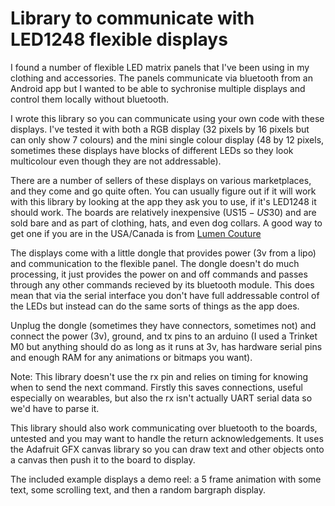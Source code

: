 # Library to communicate with LED1248 flexible displays

I found a number of flexible LED matrix panels that I've been using in my clothing and
accessories. The panels communicate via bluetooth from an Android app but I wanted to be able
to sychronise multiple displays and control them locally without bluetooth.

I wrote this library so you can communicate using your own code with these displays. I've tested it with both a RGB display (32 pixels by 16 pixels but can only show 7 colours) and the mini single colour display (48 by 12 pixels, sometimes these displays have blocks of different LEDs so they look multicolour even though they are not addressable).

There are a number of sellers of these displays on various marketplaces, and they come and go quite often. You can usually figure out if it will work with this library by looking at the app they ask you to use, if it's LED1248 it should work. The boards are relatively inexpensive (US$15-US$30) and are sold bare and as part of clothing, hats, and even dog collars.  A good way to get one if you are in the USA/Canada is from [Lumen Couture](https://www.wearabletutorials.com/buy-ultra-thin-led-matrix-panels/)

The displays come with a little dongle that provides power (3v from a lipo) and communication to the flexible panel. The dongle doesn't do much processing, it just provides the power on and off commands and passes through any other commands recieved by its bluetooth module. This does mean that via the serial interface you don't have full addressable control of the LEDs but instead can do the same sorts of things as the app does.

Unplug the dongle (sometimes they have connectors, sometimes not) and connect the power (3v), ground, and tx pins to an arduino (I used a Trinket M0 but anything should do as long as it runs at 3v, has hardware serial pins and enough RAM for any animations or bitmaps you want).

Note: This library doesn't use the rx pin and relies on timing for knowing when to send the next command. Firstly this saves connections, useful especially on wearables, but also the rx isn't actually UART serial data so we'd have to parse it.

This library should also work communicating over bluetooth to the boards, untested and you may want to handle the return acknowledgements. It uses the Adafruit GFX canvas library so you can draw text and other objects onto a canvas then push it to the board to display.

The included example displays a demo reel: a 5 frame animation with some text, some scrolling text, and then a random bargraph display.
